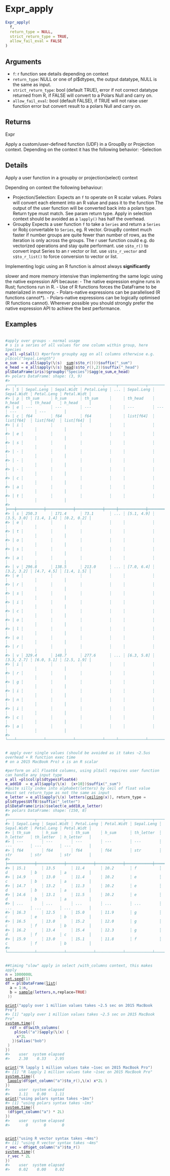 # Expr_apply

```r
Expr_apply(
  f,
  return_type = NULL,
  strict_return_type = TRUE,
  allow_fail_eval = FALSE
)
```

## Arguments

- `f`: r function see details depending on context
- `return_type`: NULL or one of pl$dtypes, the output datatype, NULL is the same as input.
- `strict_return_type`: bool (default TRUE), error if not correct datatype returned from R, if FALSE will convert to a Polars Null and carry on.
- `allow_fail_eval`: bool (default FALSE), if TRUE will not raise user function error but convert result to a polars Null and carry on.

## Returns

Expr

Apply a custom/user-defined function (UDF) in a GroupBy or Projection context. Depending on the context it has the following behavior: -Selection

## Details

Apply a user function in a groupby or projection(select) context

Depending on context the following behaviour:

 * Projection/Selection: Expects an `f` to operate on R scalar values. Polars will convert each element into an R value and pass it to the function The output of the user function will be converted back into a polars type. Return type must match. See param return type. Apply in selection context should be avoided as a `lapply()` has half the overhead.
 * Groupby Expects a user function `f` to take a `Series` and return a `Series` or Robj convertable to `Series`, eg. R vector. GroupBy context much faster if number groups are quite fewer than number of rows, as the iteration is only across the groups. The r user function could e.g. do vectorized operations and stay quite performant. use `s$to_r()` to convert input Series to an r vector or list. use `s$to_r_vector` and `s$to_r_list()` to force conversion to vector or list.

Implementing logic using an R function is almost always **significantly**

slower and more memory intensive than implementing the same logic using the native expression API because: - The native expression engine runs in Rust; functions run in R. - Use of R functions forces the DataFrame to be materialized in memory. - Polars-native expressions can be parallelised (R functions cannot*). - Polars-native expressions can be logically optimised (R functions cannot). Wherever possible you should strongly prefer the native expression API to achieve the best performance.

## Examples

<pre class='r-example'> <code> <span class='r-in'><span></span></span>
<span class='r-in'><span><span class='co'>#apply over groups - normal usage</span></span></span>
<span class='r-in'><span><span class='co'># s is a series of all values for one column within group, here Species</span></span></span>
<span class='r-in'><span><span class='va'>e_all</span> <span class='op'>=</span><span class='va'>pl</span><span class='op'>$</span><span class='fu'>all</span><span class='op'>(</span><span class='op'>)</span> <span class='co'>#perform groupby agg on all columns otherwise e.g. pl$col("Sepal.Length")</span></span></span>
<span class='r-in'><span><span class='va'>e_sum</span>  <span class='op'>=</span> <span class='va'>e_all</span><span class='op'>$</span><span class='fu'>apply</span><span class='op'>(</span>\<span class='op'>(</span><span class='va'>s</span><span class='op'>)</span>  <span class='fu'><a href='https://rdrr.io/r/base/sum.html'>sum</a></span><span class='op'>(</span><span class='va'>s</span><span class='op'>$</span><span class='fu'>to_r</span><span class='op'>(</span><span class='op'>)</span><span class='op'>)</span><span class='op'>)</span><span class='op'>$</span><span class='fu'>suffix</span><span class='op'>(</span><span class='st'>"_sum"</span><span class='op'>)</span></span></span>
<span class='r-in'><span><span class='va'>e_head</span> <span class='op'>=</span> <span class='va'>e_all</span><span class='op'>$</span><span class='fu'>apply</span><span class='op'>(</span>\<span class='op'>(</span><span class='va'>s</span><span class='op'>)</span> <span class='fu'><a href='https://rdrr.io/r/utils/head.html'>head</a></span><span class='op'>(</span><span class='va'>s</span><span class='op'>$</span><span class='fu'>to_r</span><span class='op'>(</span><span class='op'>)</span>,<span class='fl'>2</span><span class='op'>)</span><span class='op'>)</span><span class='op'>$</span><span class='fu'>suffix</span><span class='op'>(</span><span class='st'>"_head"</span><span class='op'>)</span></span></span>
<span class='r-in'><span><span class='va'>pl</span><span class='op'>$</span><span class='fu'>DataFrame</span><span class='op'>(</span><span class='va'>iris</span><span class='op'>)</span><span class='op'>$</span><span class='fu'>groupby</span><span class='op'>(</span><span class='st'>"Species"</span><span class='op'>)</span><span class='op'>$</span><span class='fu'>agg</span><span class='op'>(</span><span class='va'>e_sum</span>,<span class='va'>e_head</span><span class='op'>)</span></span></span>
<span class='r-out co'><span class='r-pr'>#&gt;</span> polars DataFrame: shape: (3, 9)</span>
<span class='r-out co'><span class='r-pr'>#&gt;</span> ┌───┬────────────┬────────────┬────────────┬─────┬────────────┬────────────┬────────────┬────────────┐</span>
<span class='r-out co'><span class='r-pr'>#&gt;</span> │ S ┆ Sepal.Leng ┆ Sepal.Widt ┆ Petal.Leng ┆ ... ┆ Sepal.Leng ┆ Sepal.Widt ┆ Petal.Leng ┆ Petal.Widt │</span>
<span class='r-out co'><span class='r-pr'>#&gt;</span> │ p ┆ th_sum     ┆ h_sum      ┆ th_sum     ┆     ┆ th_head    ┆ h_head     ┆ th_head    ┆ h_head     │</span>
<span class='r-out co'><span class='r-pr'>#&gt;</span> │ e ┆ ---        ┆ ---        ┆ ---        ┆     ┆ ---        ┆ ---        ┆ ---        ┆ ---        │</span>
<span class='r-out co'><span class='r-pr'>#&gt;</span> │ c ┆ f64        ┆ f64        ┆ f64        ┆     ┆ list[f64]  ┆ list[f64]  ┆ list[f64]  ┆ list[f64]  │</span>
<span class='r-out co'><span class='r-pr'>#&gt;</span> │ i ┆            ┆            ┆            ┆     ┆            ┆            ┆            ┆            │</span>
<span class='r-out co'><span class='r-pr'>#&gt;</span> │ e ┆            ┆            ┆            ┆     ┆            ┆            ┆            ┆            │</span>
<span class='r-out co'><span class='r-pr'>#&gt;</span> │ s ┆            ┆            ┆            ┆     ┆            ┆            ┆            ┆            │</span>
<span class='r-out co'><span class='r-pr'>#&gt;</span> │ - ┆            ┆            ┆            ┆     ┆            ┆            ┆            ┆            │</span>
<span class='r-out co'><span class='r-pr'>#&gt;</span> │ - ┆            ┆            ┆            ┆     ┆            ┆            ┆            ┆            │</span>
<span class='r-out co'><span class='r-pr'>#&gt;</span> │ - ┆            ┆            ┆            ┆     ┆            ┆            ┆            ┆            │</span>
<span class='r-out co'><span class='r-pr'>#&gt;</span> │ c ┆            ┆            ┆            ┆     ┆            ┆            ┆            ┆            │</span>
<span class='r-out co'><span class='r-pr'>#&gt;</span> │ a ┆            ┆            ┆            ┆     ┆            ┆            ┆            ┆            │</span>
<span class='r-out co'><span class='r-pr'>#&gt;</span> │ t ┆            ┆            ┆            ┆     ┆            ┆            ┆            ┆            │</span>
<span class='r-out co'><span class='r-pr'>#&gt;</span> ╞═══╪════════════╪════════════╪════════════╪═════╪════════════╪════════════╪════════════╪════════════╡</span>
<span class='r-out co'><span class='r-pr'>#&gt;</span> │ s ┆ 250.3      ┆ 171.4      ┆ 73.1       ┆ ... ┆ [5.1, 4.9] ┆ [3.5, 3.0] ┆ [1.4, 1.4] ┆ [0.2, 0.2] │</span>
<span class='r-out co'><span class='r-pr'>#&gt;</span> │ e ┆            ┆            ┆            ┆     ┆            ┆            ┆            ┆            │</span>
<span class='r-out co'><span class='r-pr'>#&gt;</span> │ t ┆            ┆            ┆            ┆     ┆            ┆            ┆            ┆            │</span>
<span class='r-out co'><span class='r-pr'>#&gt;</span> │ o ┆            ┆            ┆            ┆     ┆            ┆            ┆            ┆            │</span>
<span class='r-out co'><span class='r-pr'>#&gt;</span> │ s ┆            ┆            ┆            ┆     ┆            ┆            ┆            ┆            │</span>
<span class='r-out co'><span class='r-pr'>#&gt;</span> │ a ┆            ┆            ┆            ┆     ┆            ┆            ┆            ┆            │</span>
<span class='r-out co'><span class='r-pr'>#&gt;</span> │ v ┆ 296.8      ┆ 138.5      ┆ 213.0      ┆ ... ┆ [7.0, 6.4] ┆ [3.2, 3.2] ┆ [4.7, 4.5] ┆ [1.4, 1.5] │</span>
<span class='r-out co'><span class='r-pr'>#&gt;</span> │ e ┆            ┆            ┆            ┆     ┆            ┆            ┆            ┆            │</span>
<span class='r-out co'><span class='r-pr'>#&gt;</span> │ r ┆            ┆            ┆            ┆     ┆            ┆            ┆            ┆            │</span>
<span class='r-out co'><span class='r-pr'>#&gt;</span> │ s ┆            ┆            ┆            ┆     ┆            ┆            ┆            ┆            │</span>
<span class='r-out co'><span class='r-pr'>#&gt;</span> │ i ┆            ┆            ┆            ┆     ┆            ┆            ┆            ┆            │</span>
<span class='r-out co'><span class='r-pr'>#&gt;</span> │ c ┆            ┆            ┆            ┆     ┆            ┆            ┆            ┆            │</span>
<span class='r-out co'><span class='r-pr'>#&gt;</span> │ o ┆            ┆            ┆            ┆     ┆            ┆            ┆            ┆            │</span>
<span class='r-out co'><span class='r-pr'>#&gt;</span> │ l ┆            ┆            ┆            ┆     ┆            ┆            ┆            ┆            │</span>
<span class='r-out co'><span class='r-pr'>#&gt;</span> │ o ┆            ┆            ┆            ┆     ┆            ┆            ┆            ┆            │</span>
<span class='r-out co'><span class='r-pr'>#&gt;</span> │ r ┆            ┆            ┆            ┆     ┆            ┆            ┆            ┆            │</span>
<span class='r-out co'><span class='r-pr'>#&gt;</span> │ v ┆ 329.4      ┆ 148.7      ┆ 277.6      ┆ ... ┆ [6.3, 5.8] ┆ [3.3, 2.7] ┆ [6.0, 5.1] ┆ [2.5, 1.9] │</span>
<span class='r-out co'><span class='r-pr'>#&gt;</span> │ i ┆            ┆            ┆            ┆     ┆            ┆            ┆            ┆            │</span>
<span class='r-out co'><span class='r-pr'>#&gt;</span> │ r ┆            ┆            ┆            ┆     ┆            ┆            ┆            ┆            │</span>
<span class='r-out co'><span class='r-pr'>#&gt;</span> │ g ┆            ┆            ┆            ┆     ┆            ┆            ┆            ┆            │</span>
<span class='r-out co'><span class='r-pr'>#&gt;</span> │ i ┆            ┆            ┆            ┆     ┆            ┆            ┆            ┆            │</span>
<span class='r-out co'><span class='r-pr'>#&gt;</span> │ n ┆            ┆            ┆            ┆     ┆            ┆            ┆            ┆            │</span>
<span class='r-out co'><span class='r-pr'>#&gt;</span> │ i ┆            ┆            ┆            ┆     ┆            ┆            ┆            ┆            │</span>
<span class='r-out co'><span class='r-pr'>#&gt;</span> │ c ┆            ┆            ┆            ┆     ┆            ┆            ┆            ┆            │</span>
<span class='r-out co'><span class='r-pr'>#&gt;</span> │ a ┆            ┆            ┆            ┆     ┆            ┆            ┆            ┆            │</span>
<span class='r-out co'><span class='r-pr'>#&gt;</span> └───┴────────────┴────────────┴────────────┴─────┴────────────┴────────────┴────────────┴────────────┘</span>
<span class='r-in'><span></span></span>
<span class='r-in'><span></span></span>
<span class='r-in'><span><span class='co'># apply over single values (should be avoided as it takes ~2.5us overhead + R function exec time</span></span></span>
<span class='r-in'><span><span class='co'># on a 2015 MacBook Pro) x is an R scalar</span></span></span>
<span class='r-in'><span></span></span>
<span class='r-in'><span><span class='co'>#perform on all Float64 columns, using pl$all requires user function can handle any input type</span></span></span>
<span class='r-in'><span><span class='va'>e_all</span> <span class='op'>=</span><span class='va'>pl</span><span class='op'>$</span><span class='fu'>col</span><span class='op'>(</span><span class='va'>pl</span><span class='op'>$</span><span class='va'>dtypes</span><span class='op'>$</span><span class='va'>Float64</span><span class='op'>)</span></span></span>
<span class='r-in'><span><span class='va'>e_add10</span>  <span class='op'>=</span> <span class='va'>e_all</span><span class='op'>$</span><span class='fu'>apply</span><span class='op'>(</span>\<span class='op'>(</span><span class='va'>x</span><span class='op'>)</span>  <span class='op'>{</span><span class='va'>x</span><span class='op'>+</span><span class='fl'>10</span><span class='op'>}</span><span class='op'>)</span><span class='op'>$</span><span class='fu'>suffix</span><span class='op'>(</span><span class='st'>"_sum"</span><span class='op'>)</span></span></span>
<span class='r-in'><span><span class='co'>#quite silly index into alphabet(letters) by ceil of float value</span></span></span>
<span class='r-in'><span><span class='co'>#must set return_type as not the same as input</span></span></span>
<span class='r-in'><span><span class='va'>e_letter</span> <span class='op'>=</span> <span class='va'>e_all</span><span class='op'>$</span><span class='fu'>apply</span><span class='op'>(</span>\<span class='op'>(</span><span class='va'>x</span><span class='op'>)</span> <span class='va'>letters</span><span class='op'>[</span><span class='fu'><a href='https://rdrr.io/r/base/Round.html'>ceiling</a></span><span class='op'>(</span><span class='va'>x</span><span class='op'>)</span><span class='op'>]</span>, return_type <span class='op'>=</span> <span class='va'>pl</span><span class='op'>$</span><span class='va'>dtypes</span><span class='op'>$</span><span class='va'>Utf8</span><span class='op'>)</span><span class='op'>$</span><span class='fu'>suffix</span><span class='op'>(</span><span class='st'>"_letter"</span><span class='op'>)</span></span></span>
<span class='r-in'><span><span class='va'>pl</span><span class='op'>$</span><span class='fu'>DataFrame</span><span class='op'>(</span><span class='va'>iris</span><span class='op'>)</span><span class='op'>$</span><span class='fu'>select</span><span class='op'>(</span><span class='va'>e_add10</span>,<span class='va'>e_letter</span><span class='op'>)</span></span></span>
<span class='r-out co'><span class='r-pr'>#&gt;</span> polars DataFrame: shape: (150, 8)</span>
<span class='r-out co'><span class='r-pr'>#&gt;</span> ┌────────────┬────────────┬────────────┬────────────┬────────────┬────────────┬────────────┬────────────┐</span>
<span class='r-out co'><span class='r-pr'>#&gt;</span> │ Sepal.Leng ┆ Sepal.Widt ┆ Petal.Leng ┆ Petal.Widt ┆ Sepal.Leng ┆ Sepal.Widt ┆ Petal.Leng ┆ Petal.Widt │</span>
<span class='r-out co'><span class='r-pr'>#&gt;</span> │ th_sum     ┆ h_sum      ┆ th_sum     ┆ h_sum      ┆ th_letter  ┆ h_letter   ┆ th_letter  ┆ h_letter   │</span>
<span class='r-out co'><span class='r-pr'>#&gt;</span> │ ---        ┆ ---        ┆ ---        ┆ ---        ┆ ---        ┆ ---        ┆ ---        ┆ ---        │</span>
<span class='r-out co'><span class='r-pr'>#&gt;</span> │ f64        ┆ f64        ┆ f64        ┆ f64        ┆ str        ┆ str        ┆ str        ┆ str        │</span>
<span class='r-out co'><span class='r-pr'>#&gt;</span> ╞════════════╪════════════╪════════════╪════════════╪════════════╪════════════╪════════════╪════════════╡</span>
<span class='r-out co'><span class='r-pr'>#&gt;</span> │ 15.1       ┆ 13.5       ┆ 11.4       ┆ 10.2       ┆ f          ┆ d          ┆ b          ┆ a          │</span>
<span class='r-out co'><span class='r-pr'>#&gt;</span> │ 14.9       ┆ 13.0       ┆ 11.4       ┆ 10.2       ┆ e          ┆ c          ┆ b          ┆ a          │</span>
<span class='r-out co'><span class='r-pr'>#&gt;</span> │ 14.7       ┆ 13.2       ┆ 11.3       ┆ 10.2       ┆ e          ┆ d          ┆ b          ┆ a          │</span>
<span class='r-out co'><span class='r-pr'>#&gt;</span> │ 14.6       ┆ 13.1       ┆ 11.5       ┆ 10.2       ┆ e          ┆ d          ┆ b          ┆ a          │</span>
<span class='r-out co'><span class='r-pr'>#&gt;</span> │ ...        ┆ ...        ┆ ...        ┆ ...        ┆ ...        ┆ ...        ┆ ...        ┆ ...        │</span>
<span class='r-out co'><span class='r-pr'>#&gt;</span> │ 16.3       ┆ 12.5       ┆ 15.0       ┆ 11.9       ┆ g          ┆ c          ┆ e          ┆ b          │</span>
<span class='r-out co'><span class='r-pr'>#&gt;</span> │ 16.5       ┆ 13.0       ┆ 15.2       ┆ 12.0       ┆ g          ┆ c          ┆ f          ┆ b          │</span>
<span class='r-out co'><span class='r-pr'>#&gt;</span> │ 16.2       ┆ 13.4       ┆ 15.4       ┆ 12.3       ┆ g          ┆ d          ┆ f          ┆ c          │</span>
<span class='r-out co'><span class='r-pr'>#&gt;</span> │ 15.9       ┆ 13.0       ┆ 15.1       ┆ 11.8       ┆ f          ┆ c          ┆ f          ┆ b          │</span>
<span class='r-out co'><span class='r-pr'>#&gt;</span> └────────────┴────────────┴────────────┴────────────┴────────────┴────────────┴────────────┴────────────┘</span>
<span class='r-in'><span></span></span>
<span class='r-in'><span></span></span>
<span class='r-in'><span><span class='co'>##timing "slow" apply in select /with_columns context, this makes apply</span></span></span>
<span class='r-in'><span><span class='va'>n</span> <span class='op'>=</span> <span class='fl'>1000000L</span></span></span>
<span class='r-in'><span><span class='fu'><a href='https://rdrr.io/r/base/Random.html'>set.seed</a></span><span class='op'>(</span><span class='fl'>1</span><span class='op'>)</span></span></span>
<span class='r-in'><span><span class='va'>df</span> <span class='op'>=</span> <span class='va'>pl</span><span class='op'>$</span><span class='fu'>DataFrame</span><span class='op'>(</span><span class='fu'><a href='https://rdrr.io/r/base/list.html'>list</a></span><span class='op'>(</span></span></span>
<span class='r-in'><span>  a <span class='op'>=</span> <span class='fl'>1</span><span class='op'>:</span><span class='va'>n</span>,</span></span>
<span class='r-in'><span>  b <span class='op'>=</span> <span class='fu'><a href='https://rdrr.io/r/base/sample.html'>sample</a></span><span class='op'>(</span><span class='va'>letters</span>,<span class='va'>n</span>,replace<span class='op'>=</span><span class='cn'>TRUE</span><span class='op'>)</span></span></span>
<span class='r-in'><span> <span class='op'>)</span><span class='op'>)</span></span></span>
<span class='r-in'><span></span></span>
<span class='r-in'><span><span class='fu'><a href='https://rdrr.io/r/base/print.html'>print</a></span><span class='op'>(</span><span class='st'>"apply over 1 million values takes ~2.5 sec on 2015 MacBook Pro"</span><span class='op'>)</span></span></span>
<span class='r-out co'><span class='r-pr'>#&gt;</span> [1] "apply over 1 million values takes ~2.5 sec on 2015 MacBook Pro"</span>
<span class='r-in'><span><span class='fu'><a href='https://rdrr.io/r/base/system.time.html'>system.time</a></span><span class='op'>(</span><span class='op'>{</span></span></span>
<span class='r-in'><span>  <span class='va'>rdf</span> <span class='op'>=</span> <span class='va'>df</span><span class='op'>$</span><span class='fu'>with_columns</span><span class='op'>(</span></span></span>
<span class='r-in'><span>    <span class='va'>pl</span><span class='op'>$</span><span class='fu'>col</span><span class='op'>(</span><span class='st'>"a"</span><span class='op'>)</span><span class='op'>$</span><span class='fu'>apply</span><span class='op'>(</span>\<span class='op'>(</span><span class='va'>x</span><span class='op'>)</span> <span class='op'>{</span></span></span>
<span class='r-in'><span>     <span class='va'>x</span><span class='op'>*</span><span class='fl'>2L</span></span></span>
<span class='r-in'><span>   <span class='op'>}</span><span class='op'>)</span><span class='op'>$</span><span class='fu'>alias</span><span class='op'>(</span><span class='st'>"bob"</span><span class='op'>)</span></span></span>
<span class='r-in'><span> <span class='op'>)</span></span></span>
<span class='r-in'><span><span class='op'>}</span><span class='op'>)</span></span></span>
<span class='r-out co'><span class='r-pr'>#&gt;</span>    user  system elapsed </span>
<span class='r-out co'><span class='r-pr'>#&gt;</span>    2.30    0.33    2.95 </span>
<span class='r-in'><span></span></span>
<span class='r-in'><span><span class='fu'><a href='https://rdrr.io/r/base/print.html'>print</a></span><span class='op'>(</span><span class='st'>"R lapply 1 million values take ~1sec on 2015 MacBook Pro"</span><span class='op'>)</span></span></span>
<span class='r-out co'><span class='r-pr'>#&gt;</span> [1] "R lapply 1 million values take ~1sec on 2015 MacBook Pro"</span>
<span class='r-in'><span><span class='fu'><a href='https://rdrr.io/r/base/system.time.html'>system.time</a></span><span class='op'>(</span><span class='op'>{</span></span></span>
<span class='r-in'><span> <span class='fu'><a href='https://rdrr.io/r/base/lapply.html'>lapply</a></span><span class='op'>(</span><span class='va'>df</span><span class='op'>$</span><span class='fu'>get_column</span><span class='op'>(</span><span class='st'>"a"</span><span class='op'>)</span><span class='op'>$</span><span class='fu'>to_r</span><span class='op'>(</span><span class='op'>)</span>,\<span class='op'>(</span><span class='va'>x</span><span class='op'>)</span> <span class='va'>x</span><span class='op'>*</span><span class='fl'>2L</span> <span class='op'>)</span></span></span>
<span class='r-in'><span><span class='op'>}</span><span class='op'>)</span></span></span>
<span class='r-out co'><span class='r-pr'>#&gt;</span>    user  system elapsed </span>
<span class='r-out co'><span class='r-pr'>#&gt;</span>    1.11    0.00    1.11 </span>
<span class='r-in'><span><span class='fu'><a href='https://rdrr.io/r/base/print.html'>print</a></span><span class='op'>(</span><span class='st'>"using polars syntax takes ~1ms"</span><span class='op'>)</span></span></span>
<span class='r-out co'><span class='r-pr'>#&gt;</span> [1] "using polars syntax takes ~1ms"</span>
<span class='r-in'><span><span class='fu'><a href='https://rdrr.io/r/base/system.time.html'>system.time</a></span><span class='op'>(</span><span class='op'>{</span></span></span>
<span class='r-in'><span> <span class='op'>(</span><span class='va'>df</span><span class='op'>$</span><span class='fu'>get_column</span><span class='op'>(</span><span class='st'>"a"</span><span class='op'>)</span> <span class='op'>*</span> <span class='fl'>2L</span><span class='op'>)</span></span></span>
<span class='r-in'><span><span class='op'>}</span><span class='op'>)</span></span></span>
<span class='r-out co'><span class='r-pr'>#&gt;</span>    user  system elapsed </span>
<span class='r-out co'><span class='r-pr'>#&gt;</span>       0       0       0 </span>
<span class='r-in'><span></span></span>
<span class='r-in'><span></span></span>
<span class='r-in'><span><span class='fu'><a href='https://rdrr.io/r/base/print.html'>print</a></span><span class='op'>(</span><span class='st'>"using R vector syntax takes ~4ms"</span><span class='op'>)</span></span></span>
<span class='r-out co'><span class='r-pr'>#&gt;</span> [1] "using R vector syntax takes ~4ms"</span>
<span class='r-in'><span><span class='va'>r_vec</span> <span class='op'>=</span> <span class='va'>df</span><span class='op'>$</span><span class='fu'>get_column</span><span class='op'>(</span><span class='st'>"a"</span><span class='op'>)</span><span class='op'>$</span><span class='fu'>to_r</span><span class='op'>(</span><span class='op'>)</span></span></span>
<span class='r-in'><span><span class='fu'><a href='https://rdrr.io/r/base/system.time.html'>system.time</a></span><span class='op'>(</span><span class='op'>{</span></span></span>
<span class='r-in'><span> <span class='va'>r_vec</span> <span class='op'>*</span> <span class='fl'>2L</span></span></span>
<span class='r-in'><span><span class='op'>}</span><span class='op'>)</span></span></span>
<span class='r-out co'><span class='r-pr'>#&gt;</span>    user  system elapsed </span>
<span class='r-out co'><span class='r-pr'>#&gt;</span>    0.02    0.00    0.02 </span>
 </code></pre>